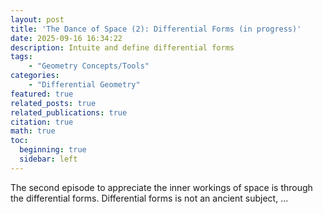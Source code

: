 ```yaml
---
layout: post
title: 'The Dance of Space (2): Differential Forms (in progress)'
date: 2025-09-16 16:34:22
description: Intuite and define differential forms 
tags:
    - "Geometry Concepts/Tools"
categories: 
    - "Differential Geometry"
featured: true
related_posts: true
related_publications: true
citation: true
math: true
toc:
  beginning: true
  sidebar: left
---
```


The second episode to appreciate the inner workings of space is through the differential forms. Differential forms is not an ancient subject, ... 